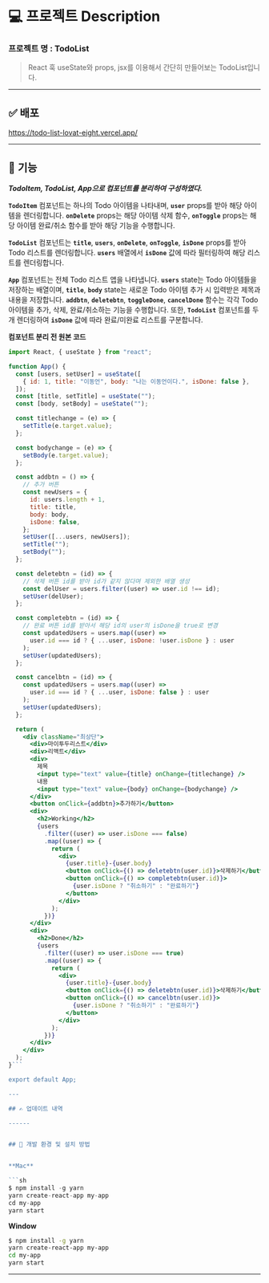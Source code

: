 # 💻 프로젝트 Description
### 프로젝트 명 : TodoList
> React 훅 useState와 props, jsx를 이용해서 간단히 만들어보는 TodoList입니다.

---

## ✅ 배포

 https://todo-list-lovat-eight.vercel.app/

----


## 📝 기능 

_**TodoItem, TodoList, App으로 컴포넌트를 분리하여 구성하였다.**_

**`TodoItem`** 컴포넌트는 하나의 Todo 아이템을 나타내며, **`user`** props를 받아 해당 아이템을 렌더링합니다. **`onDelete`** props는 해당 아이템 삭제 함수, **`onToggle`** props는 해당 아이템 완료/취소 함수를 받아 해당 기능을 수행합니다.

**`TodoList`** 컴포넌트는 **`title`**, **`users`**, **`onDelete`**, **`onToggle`**, **`isDone`** props를 받아 Todo 리스트를 렌더링합니다. **`users`** 배열에서 **`isDone`** 값에 따라 필터링하여 해당 리스트를 렌더링합니다.

**`App`** 컴포넌트는 전체 Todo 리스트 앱을 나타냅니다. **`users`** state는 Todo 아이템들을 저장하는 배열이며, **`title`**, **`body`** state는 새로운 Todo 아이템 추가 시 입력받은 제목과 내용을 저장합니다. **`addbtn`**, **`deletebtn`**, **`toggleDone`**, **`cancelDone`** 함수는 각각 Todo 아이템을 추가, 삭제, 완료/취소하는 기능을 수행합니다. 또한, **`TodoList`** 컴포넌트를 두 개 렌더링하여 **`isDone`** 값에 따라 완료/미완료 리스트를 구분합니다.

**컴포넌트 분리 전 원본 코드**

```jsx
import React, { useState } from "react";

function App() {
  const [users, setUser] = useState([
    { id: 1, title: "이동언", body: "나는 이동언이다.", isDone: false },
  ]);
  const [title, setTitle] = useState("");
  const [body, setBody] = useState("");

  const titlechange = (e) => {
    setTitle(e.target.value);
  };

  const bodychange = (e) => {
    setBody(e.target.value);
  };

  const addbtn = () => {
    // 추가 버튼
    const newUsers = {
      id: users.length + 1,
      title: title,
      body: body,
      isDone: false,
    };
    setUser([...users, newUsers]);
    setTitle("");
    setBody("");
  };

  const deletebtn = (id) => {
    // 삭제 버튼 id를 받아 id가 같지 않다며 제외한 배열 생성
    const delUser = users.filter((user) => user.id !== id);
    setUser(delUser);
  };

  const completebtn = (id) => {
    // 완료 버튼 id를 받아서 해당 id의 user의 isDone을 true로 변경
    const updatedUsers = users.map((user) =>
      user.id === id ? { ...user, isDone: !user.isDone } : user
    );
    setUser(updatedUsers);
  };

  const cancelbtn = (id) => {
    const updatedUsers = users.map((user) =>
      user.id === id ? { ...user, isDone: false } : user
    );
    setUser(updatedUsers);
  };

  return (
    <div className="최상단">
      <div>마이투두리스트</div>
      <div>리액트</div>
      <div>
        제목
        <input type="text" value={title} onChange={titlechange} />
        내용
        <input type="text" value={body} onChange={bodychange} />
      </div>
      <button onClick={addbtn}>추가하기</button>
      <div>
        <h2>Working</h2>
        {users
          .filter((user) => user.isDone === false)
          .map((user) => {
            return (
              <div>
                {user.title}-{user.body}
                <button onClick={() => deletebtn(user.id)}>삭제하기</button>
                <button onClick={() => completebtn(user.id)}>
                  {user.isDone ? "취소하기" : "완료하기"}
                </button>
              </div>
            );
          })}
      </div>
      <div>
        <h2>Done</h2>
        {users
          .filter((user) => user.isDone === true)
          .map((user) => {
            return (
              <div>
                {user.title}-{user.body}
                <button onClick={() => deletebtn(user.id)}>삭제하기</button>
                <button onClick={() => cancelbtn(user.id)}>
                  {user.isDone ? "취소하기" : "완료하기"}
                </button>
              </div>
            );
          })}
      </div>
    </div>
  );
}```

export default App;

---

## ✍️ 업데이트 내역

------


## 🔡 개발 환경 및 설치 방법


**Mac**

```sh
$ npm install -g yarn
yarn create-react-app my-app
cd my-app
yarn start
```

**Window**

```sh
$ npm install -g yarn
yarn create-react-app my-app
cd my-app
yarn start
```
----
